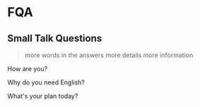 # FQA

## Small Talk Questions

> more words in the answers
> more details
> more information

How are you?

Why do you need English?

What's your plan today?
